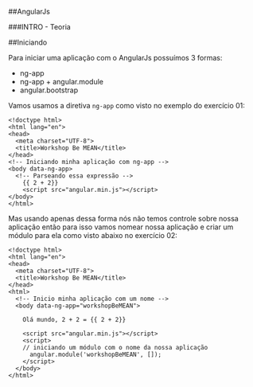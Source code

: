 ##AngularJs

###INTRO - Teoria

##Iniciando

Para iniciar uma aplicação com o AngularJs possuímos 3 formas: 

- ng-app
- ng-app + angular.module
- angular.bootstrap

Vamos usamos a diretiva `ng-app` como visto no exemplo do exercício 01:

```
<!doctype html>
<html lang="en">
<head>
  <meta charset="UTF-8">
  <title>Workshop Be MEAN</title>
</head>
<!-- Iniciando minha aplicação com ng-app -->
<body data-ng-app>
  <!-- Parseando essa expressão -->
    {{ 2 + 2}}
    <script src="angular.min.js"></script>
</body>
</html>
```

Mas usando apenas dessa forma nós não temos controle sobre nossa aplicação então para isso vamos nomear nossa aplicação e criar um módulo para ela como visto abaixo no exercício 02:

```
<!doctype html>
<html lang="en">
<head>
  <meta charset="UTF-8">
  <title>Workshop Be MEAN</title>
</head>
<html>
  <!-- Inicio minha aplicação com um nome -->
  <body data-ng-app="workshopBeMEAN">

    Olá mundo, 2 + 2 = {{ 2 + 2}}

    <script src="angular.min.js"></script>
    <script>
    // iniciando um módulo com o nome da nossa aplicação
      angular.module('workshopBeMEAN', []);
    </script>
  </body>
</html>
```






